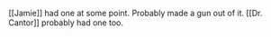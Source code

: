 [[Jamie]] had one at some point. Probably made a gun out of it.
[[Dr. Cantor]] probably had one too.